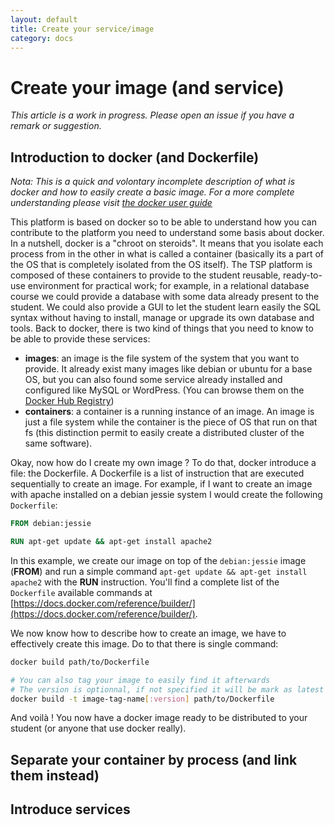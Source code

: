 ```yaml
---
layout: default
title: Create your service/image
category: docs
---
```


# Create your image (and service)
_This article is a work in progress. Please open an issue if you have a remark or
suggestion._

## Introduction to docker (and Dockerfile)

_Nota: This is a quick and volontary incomplete description of what is docker and
how to easily create a basic image. For a more complete understanding please visit
[the docker user guide](https://docs.docker.com/userguide/)_

This platform is based on docker so to be able to understand how you can contribute
to the platform you need to understand some basis about docker.
In a nutshell, docker is a "chroot on steroids". It means that you isolate each
process from in the other in what is called a container (basically its a part of
the OS that is completely isolated from the OS itself).
The TSP platform is composed of these containers to provide to the student reusable,
ready-to-use environment for practical work; for example, in a relational database
course we could provide a database with some data already present to the student.
We could also provide a GUI to let the student learn easily the SQL syntax without
having to install, manage or upgrade its own database and tools.
Back to docker, there is two kind of things that you need to know to be able to
provide these services:

* **images**: an image is the file system of the system that you want to provide.
  It already exist many images like debian or ubuntu for a base OS, but you can
  also found some service already installed and configured like MySQL or WordPress.
  (You can browse them on the [Docker Hub Registry](https://registry.hub.docker.com/))
* **containers**: a container is a running instance of an image. An image is just
  a file system while the container is the piece of OS that run on that fs (this
  distinction permit to easily create a distributed cluster of the same software).

Okay, now how do I create my own image ? To do that, docker introduce a file: the
Dockerfile.
A Dockerfile is a list of instruction that are executed sequentially to create
an image. For example, if I want to create an image with apache installed on a
debian jessie system I would create the following `Dockerfile`:

```Dockerfile
FROM debian:jessie

RUN apt-get update && apt-get install apache2
```

In this example, we create our image on top of the `debian:jessie` image (**FROM**)
and run a simple command `apt-get update && apt-get install apache2` with the
**RUN** instruction. You'll find a complete list of the `Dockerfile` available
commands at [https://docs.docker.com/reference/builder/](https://docs.docker.com/reference/builder/).

We now know how to describe how to create an image, we have to effectively create
this image. Do to that there is single command:

```sh
docker build path/to/Dockerfile

# You can also tag your image to easily find it afterwards
# The version is optionnal, if not specified it will be mark as latest
docker build -t image-tag-name[:version] path/to/Dockerfile
```

And voilà ! You now have a docker image ready to be distributed to your student
(or anyone that use docker really).

## Separate your container by process (and link them instead)

## Introduce services
